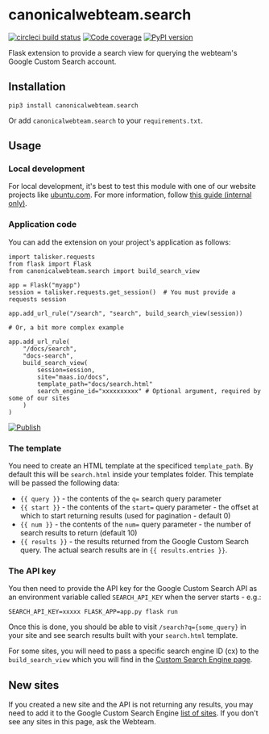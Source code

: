 # canonicalwebteam.search

[![circleci build status](https://circleci.com/gh/canonical-web-and-design/canonicalwebteam.search.svg?style=shield)](https://circleci.com/gh/canonical-web-and-design/canonicalwebteam.search)
[![Code coverage](https://codecov.io/gh/canonical-web-and-design/canonicalwebteam.search/branch/main/graph/badge.svg)](https://codecov.io/gh/canonical-web-and-design/canonicalwebteam.search)
[![PyPI version](https://badge.fury.io/py/canonicalwebteam.search.svg)](https://pypi.org/project/canonicalwebteam.search/)

Flask extension to provide a search view for querying the webteam's Google Custom Search account.

## Installation

`pip3 install canonicalwebteam.search`

Or add `canonicalwebteam.search` to your `requirements.txt`.

## Usage

### Local development

For local development, it's best to test this module with one of our website projects like [ubuntu.com](https://github.com/canonical-web-and-design/ubuntu.com/). For more information, follow [this guide (internal only)](https://discourse.canonical.com/t/how-to-run-our-python-modules-for-local-development/308).

### Application code

You can add the extension on your project's application as follows:

``` python3
import talisker.requests
from flask import Flask
from canonicalwebteam.search import build_search_view

app = Flask("myapp")
session = talisker.requests.get_session()  # You must provide a requests session

app.add_url_rule("/search", "search", build_search_view(session))

# Or, a bit more complex example

app.add_url_rule(
    "/docs/search",
    "docs-search",
    build_search_view(
        session=session,
        site="maas.io/docs",
        template_path="docs/search.html"
        search_engine_id="xxxxxxxxxx" # Optional argument, required by some of our sites
    )
)
```

[![Publish](https://github.com/canonical-web-and-design/canonicalwebteam.search/actions/workflows/publish.yaml/badge.svg?branch=main)](https://github.com/canonical-web-and-design/canonicalwebteam.search/actions/workflows/publish.yaml)

### The template

You need to create an HTML template at the specificed `template_path`. By default this will be `search.html` inside your templates folder. This template will be passed the following data:

- `{{ query }}` - the contents of the `q=` search query parameter
- `{{ start }}` - the contents of the `start=` query parameter - the offset at which to start returning results (used for pagination - default 0)
- `{{ num }}` - the contents of the `num=` query parameter - the number of search results to return  (default 10)
- `{{ results }}` - the results returned from the Google Custom Search query. The actual search results are in `{{ results.entries }}`.

### The API key

You then need to provide the API key for the Google Custom Search API  as an environment variable called `SEARCH_API_KEY` when the server starts - e.g.:

```
SEARCH_API_KEY=xxxxx FLASK_APP=app.py flask run
```

Once this is done, you should be able to visit `/search?q={some_query}` in your site and see search results built with your `search.html` template.

For some sites, you will need to pass a specific search engine ID (cx) to the `build_search_view` which you will find in the [Custom Search Engine page](https://cse.google.co.uk/cse/all).

## New sites

If you created a new site and the API is not returning any results, you may need to add it to the Google Custom Search Engine [list of sites](https://cse.google.com/cse/all). If you don't see any sites in this page, ask the Webteam.
